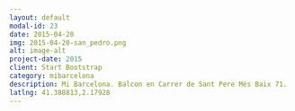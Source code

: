 ```yaml
---
layout: default
modal-id: 23
date: 2015-04-20
img: 2015-04-20-san_pedro.png
alt: image-alt
project-date: 2015
client: Start Bootstrap
category: mibarcelona
description: Mi Barcelona. Balcon en Carrer de Sant Pere Més Baix 71.
latlng: 41.388813,2.17928
---
```

